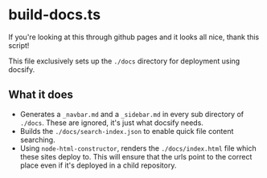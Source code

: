 # build-docs.ts

If you're looking at this through github pages and it looks all nice, thank this script!

This file exclusively sets up the `./docs` directory for deployment using docsify. 

## What it does
- Generates a `_navbar.md` and a `_sidebar.md` in every sub directory of `./docs`. These are ignored, it's just what docsify needs.
- Builds the `./docs/search-index.json` to enable quick file content searching.
- Using `node-html-constructor`, renders the `./docs/index.html` file which these sites deploy to. This will ensure that the urls point to the correct place even if it's deployed in a child repository.